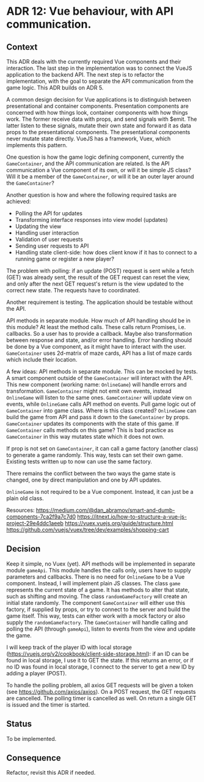 # ADR 12: Vue behaviour, with API communication.

## Context
This ADR deals with the currently required Vue components and their interaction. The last step in the implementation was to connect the VueJS application to the backend API. The next step is to refactor the implementation, with the goal to separate the API communication from the game logic. This ADR builds on ADR 5.

A common design decision for Vue applications is to distinguish between presentational and container components. Presentation components are concerned with how things look, container components with how things work. The former receive data with props, and send signals with $emit. The latter listen to these signals, mutate their own state and forward it as data props to the presentational components. The presentational components never mutate state directly.
VueJS has a framework, Vuex, which implements this pattern.

One question is how the game logic defining component, currently the `GameContainer`, and the API communication are related. Is the API communication a Vue component of its own, or will it be simple JS class? Will it be a member of the `GameContainer`, or will it be an outer layer around the `GameContainer`?

Another question is how and where the following required tasks are achieved:
* Polling the API for updates
* Transforming interface responses into view model (updates)
* Updating the view
* Handling user interaction
* Validation of user requests
* Sending user requests to API
* Handling state client-side: how does client know if it has to connect to a running game or register a new player?

The problem with polling: if an update (POST) request is sent while a fetch (GET) was already sent, the result of the GET request can reset the view, and only after the next GET request's return is the view updated to the correct new state. The requests have to coordinated.

Another requirement is testing. The application should be testable without the API.

API methods in separate module. How much of API handling should be in this module? At least the method calls. These calls return Promises, i.e. callbacks. So a user has to provide a callback. Maybe also transformation between response and state, and/or error handling. Error handling should be done by a Vue component, as it might have to interact with the user. `GameContainer` uses 2d-matrix of maze cards, API has a list of maze cards which include their location.

A few ideas:
API methods in separate module. This can be mocked by tests.
A smart component outside of the `GameContainer` will interact with the API. This new component (working name: `OnlineGame`) will handle errors and transformation. `GameContainer` might not emit own events, instead `OnlineGame` will listen to the same ones. `GameContainer` will update view on events, while `OnlineGame` calls API method on events.
Pull game logic out of `GameContainer` into game class. Where is this class created? 
`OnlineGame` can build the game from API and pass it down to the `GameContainer` by props. `GameContainer` updates its components with the state of this game. If `GameContainer` calls methods on this game? This is bad practice as `GameContainer` in this way mutates state which it does not own. 

If prop is not set on `GameContainer`, it can call a game factory (another class) to generate a game randomly. This way, tests can set their own game. Existing tests written up to now can use the same factory.

There remains the conflict between the two ways the game state is changed, one by direct manipulation and one by API updates.

`OnlineGame` is not required to be a Vue component. Instead, it can just be a plain old class.

Resources:
https://medium.com/@dan_abramov/smart-and-dumb-components-7ca2f9a7c7d0
https://itnext.io/how-to-structure-a-vue-js-project-29e4ddc1aeeb
https://vuex.vuejs.org/guide/structure.html
https://github.com/vuejs/vuex/tree/dev/examples/shopping-cart

## Decision
Keep it simple, no Vuex (yet).
API methods will be implemented in separate module `gameApi`. This module handles the calls only, users have to supply parameters and callbacks.
There is no need for `OnlineGame` to be a Vue component. Instead, I will implement plain JS classes. The class `game` represents the current state of a game. It has methods to alter that state, such as shifting and moving. The class `randomGameFactory` will create an initial state randomly. The component `GameContainer` will either use this factory, if supplied by props, or try to connect to the server and build the game itself. This way, tests can either work with a mock factory or also supply the `randomGameFactory`. The `GameContainer` will handle calling and polling the API (through `gameApi`), listen to events from the view and update the game.

I will keep track of the player ID with local storage (https://vuejs.org/v2/cookbook/client-side-storage.html): if an ID can be found in local storage, I use it to GET the state. If this returns an error, or if no ID was found in local storage, I connect to the server to get a new ID by adding a player (POST).

To handle the polling problem, all axios GET requests will be given a token (see https://github.com/axios/axios). On a POST request, the GET requests are cancelled. The polling timer is cancelled as well. On return a single GET is issued and the timer is started.

## Status
To be implemented.

## Consequence
Refactor, revisit this ADR if needed.



